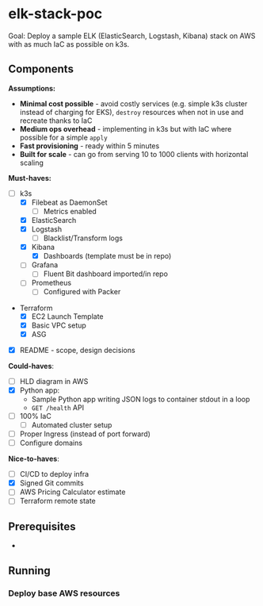 # elk-stack-poc

Goal: Deploy a sample ELK (ElasticSearch, Logstash, Kibana) stack on AWS with as much IaC as possible on k3s.

## Components

**Assumptions:**
- **Minimal cost possible** - avoid costly services (e.g. simple k3s cluster instead of charging for EKS), `destroy` resources when not in use and recreate thanks to IaC
- **Medium ops overhead** - implementing in k3s but with IaC where possible for a simple `apply`
- **Fast provisioning** - ready within 5 minutes
- **Built for scale** - can go from serving 10 to 1000 clients with horizontal scaling

**Must-haves:**
- [ ] k3s
  - [x] Filebeat as DaemonSet
  	- [ ] Metrics enabled
  - [x] ElasticSearch
  - [x] Logstash
  	- [ ] Blacklist/Transform logs
  - [x] Kibana
  	- [x] Dashboards (template must be in repo)
  - [ ] Grafana
  	- [ ] Fluent Bit dashboard imported/in repo
  - [ ] Prometheus
	- [ ] Configured with Packer
- Terraform
  - [x] EC2 Launch Template
  - [x] Basic VPC setup
  - [x] ASG
- [x] README - scope, design decisions

**Could-haves**:
- [ ] HLD diagram in AWS
- [x] Python app:
	- Sample Python app writing JSON logs to container stdout in a loop
	- `GET /health` API
- [ ] 100% IaC
  - [ ] Automated cluster setup
- [ ] Proper Ingress (instead of port forward)
- [ ] Configure domains

**Nice-to-haves**:
- [ ] CI/CD to deploy infra
- [x] Signed Git commits
- [ ] AWS Pricing Calculator estimate
- [ ] Terraform remote state

## Prerequisites

- 

## Running

### Deploy base AWS resources